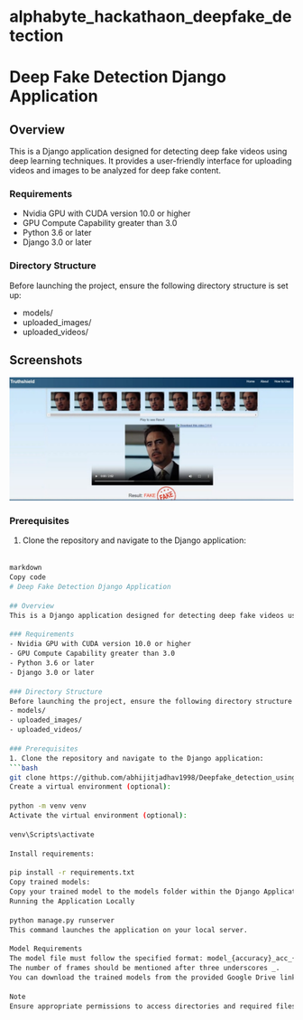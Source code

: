 # alphabyte_hackathaon_deepfake_detection
# Deep Fake Detection Django Application

## Overview
This is a Django application designed for detecting deep fake videos using deep learning techniques. It provides a user-friendly interface for uploading videos and images to be analyzed for deep fake content.

### Requirements
- Nvidia GPU with CUDA version 10.0 or higher
- GPU Compute Capability greater than 3.0
- Python 3.6 or later
- Django 3.0 or later

### Directory Structure
Before launching the project, ensure the following directory structure is set up:
- models/
- uploaded_images/
- uploaded_videos/


## Screenshots
![a](a.jpg)

### Prerequisites
1. Clone the repository and navigate to the Django application:
```bash

markdown
Copy code
# Deep Fake Detection Django Application

## Overview
This is a Django application designed for detecting deep fake videos using deep learning techniques. It provides a user-friendly interface for uploading videos and images to be analyzed for deep fake content.

### Requirements
- Nvidia GPU with CUDA version 10.0 or higher
- GPU Compute Capability greater than 3.0
- Python 3.6 or later
- Django 3.0 or later

### Directory Structure
Before launching the project, ensure the following directory structure is set up:
- models/
- uploaded_images/
- uploaded_videos/

### Prerequisites
1. Clone the repository and navigate to the Django application:
```bash
git clone https://github.com/abhijitjadhav1998/Deepfake_detection_using_deep_learning.git
Create a virtual environment (optional):

python -m venv venv
Activate the virtual environment (optional):

venv\Scripts\activate

Install requirements:

pip install -r requirements.txt
Copy trained models:
Copy your trained model to the models folder within the Django Application directory.
Running the Application Locally

python manage.py runserver
This command launches the application on your local server.

Model Requirements
The model file must follow the specified format: model_{accuracy}_acc_{frames}_frames_final_data.pt.
The number of frames should be mentioned after three underscores _.
You can download the trained models from the provided Google Drive link.

Note
Ensure appropriate permissions to access directories and required files.
